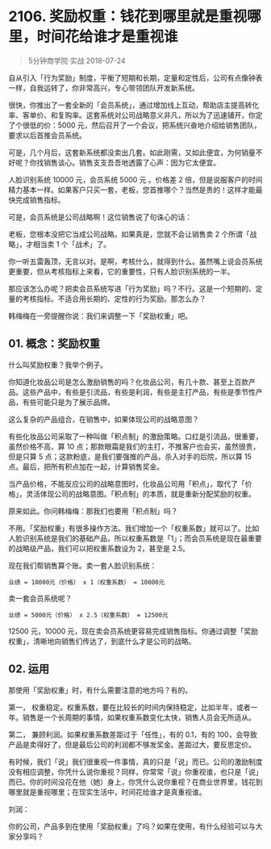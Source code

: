 # 2106. 奖励权重：钱花到哪里就是重视哪里，时间花给谁才是重视谁
> 5分钟商学院·实战
2018-07-24

自从引入「行为奖励」制度，平衡了短期和长期，定量和定性后，公司有点像钟表一样，自我运转了，你非常高兴，专心带领团队开发新系统。

很快，你推出了一套全新的「会员系统」，通过增加线上互动，帮助店主提高转化率、客单价、和复购率。这套系统对公司战略意义非凡，所以为了迅速铺开，你定了个很低的价：5000 元，然后召开了一个会议，把系统兴奋地介绍给销售团队，要求以后首推会员系统。

可是，几个月后，这套新系统都没卖出几套。如此刚需，又如此便宜，为何销量不好呢？你找销售谈心。销售支支吾吾地透露了心声：因为它太便宜。

人脸识别系统 10000 元，会员系统 5000 元 。价格差 2 倍，但是说服客户的时间精力基本一样。如果客户只买一套，老板，您首推哪个？当然是贵的！这样才能最快完成销售指标。

可是，会员系统是公司战略啊！这位销售说了句诛心的话：

老板，您根本没把它当成公司战略。如果真是，您就不会让销售卖 2 个所谓「战略」，才相当卖 1 个「战术」了。

你一听五雷轰顶，无言以对。是啊，考核什么，就得到什么。虽然嘴上说会员系统更重要，但从考核指标上来看，它的重要性，只有人脸识别系统的一半。

那应该怎么办呢？把卖会员系统写进「行为奖励」吗？不行。这是一个短期的、定量的考核指标。不适合用长期的、定性的行为奖励。那怎么办？

韩梅梅在一旁提醒你说：我们来调整一下「奖励权重」吧。

## 01. 概念：奖励权重

什么叫奖励权重？我举个例子。

你知道化妆品公司是怎么激励销售的吗？化妆品公司，有几十款、甚至上百款产品。这些产品中，有些是引流品，有些是利润，有些是主打产品，有些是季节性产品，有些可能只是为了展示品牌。

这么复杂的产品组合，在销售中，如果体现公司的战略意图？

有些化妆品公司采取了一种叫做「积点制」的激励策略。口红是引流品，很重要，虽然价格不高，算 10 点；那款眼霜是我们的主打，不推客户也会买，虽然很贵，但是只算 5 点；这款粉底，是我们要强推的产品，杀入对手的后院，所以算 15 点。最后，把所有积点加在一起，计算销售奖金。

当产品价格，不能反应公司的战略意图时，化妆品公司用「积点」，取代了「价格」，灵活体现公司的战略意图。「积点制」的本质，就是重新分配奖励的权重。

原来如此。你问韩梅梅：那我们也要用「积点制」吗？

不用。「奖励权重」有很多操作方法。我们增加一个「权重系数」就可以了。比如人脸识别系统是我们的基础产品，所以权重系数是「1」；而会员系统是现在最重要的战略级产品，我们可以把权重系数设为 2，甚至是 2.5。

现在我们帮销售算个账。卖一套人脸识别系统：

	业绩 = 10000元（价格） x 1（权重系数） = 10000元

卖一套会员系统呢？

	业绩 = 5000元（价格） x 2.5（权重系数） = 12500元

12500 元，10000 元，现在卖会员系统更容易完成销售指标。你通过调整「奖励权重」，清晰地向销售们传达了，到底什么才是公司的战略。

## 02. 运用

那使用「奖励权重」时，有什么需要注意的地方吗？有的。

第一， 权重稳定。权重系数，要在比较长的时间内保持稳定，比如半年，或者一年。销售是一个长周期的事情，如果权重系数变化太快，销售人员会无所适从。

第二， 兼顾利润。如果权重系数差距过于「任性」，有的 0.1，有的 100，会导致产品是卖得好了，但是最后公司的利润都不够发奖金。差距过大，要反思定价。

有时候，我们「说」我们很重视一件事情，真的只是「说」而已。公司的激励制度没有相应调整，你凭什么说你重视？同样，你常常「说」你重视谁，也只是「说」而已。你的时间没花在他（她）身上，你凭什么说你重视？在商业世界里，钱花到哪里就是重视哪里；在现实生活中，时间花给谁才是真重视谁。

刘润：

你的公司，产品多到在使用「奖励权重」了吗？如果在使用，有什么经验可以与大家分享吗？

